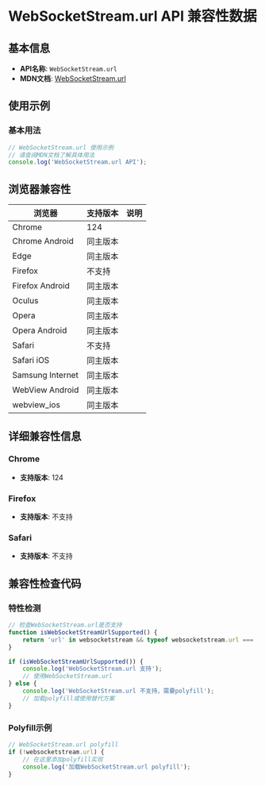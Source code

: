 # WebSocketStream.url API 兼容性数据

## 基本信息

- **API名称**: `WebSocketStream.url`
- **MDN文档**: [WebSocketStream.url](https://developer.mozilla.org/docs/Web/API/WebSocketStream/url)

## 使用示例

### 基本用法

```javascript
// WebSocketStream.url 使用示例
// 请查阅MDN文档了解具体用法
console.log('WebSocketStream.url API');
```

## 浏览器兼容性

| 浏览器 | 支持版本 | 说明 |
|--------|----------|------|
| Chrome | 124 |  |
| Chrome Android | 同主版本 |  |
| Edge | 同主版本 |  |
| Firefox | 不支持 |  |
| Firefox Android | 同主版本 |  |
| Oculus | 同主版本 |  |
| Opera | 同主版本 |  |
| Opera Android | 同主版本 |  |
| Safari | 不支持 |  |
| Safari iOS | 同主版本 |  |
| Samsung Internet | 同主版本 |  |
| WebView Android | 同主版本 |  |
| webview_ios | 同主版本 |  |

## 详细兼容性信息

### Chrome

- **支持版本**: 124

### Firefox

- **支持版本**: 不支持

### Safari

- **支持版本**: 不支持

## 兼容性检查代码

### 特性检测

```javascript
// 检查WebSocketStream.url是否支持
function isWebSocketStreamUrlSupported() {
    return 'url' in websocketstream && typeof websocketstream.url === 'function';
}

if (isWebSocketStreamUrlSupported()) {
    console.log('WebSocketStream.url 支持');
    // 使用WebSocketStream.url
} else {
    console.log('WebSocketStream.url 不支持，需要polyfill');
    // 加载polyfill或使用替代方案
}
```

### Polyfill示例

```javascript
// WebSocketStream.url polyfill
if (!websocketstream.url) {
    // 在这里添加polyfill实现
    console.log('加载WebSocketStream.url polyfill');
}
```

